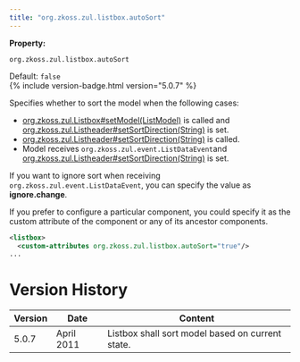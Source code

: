 ```yaml
---
title: "org.zkoss.zul.listbox.autoSort"
---
```


**Property:**

`org.zkoss.zul.listbox.autoSort`

Default: `false`  
{% include version-badge.html version="5.0.7" %}

Specifies whether to sort the model when the following cases:

- [org.zkoss.zul.Listbox#setModel(ListModel)](https://www.zkoss.org/javadoc/latest/zk/org/zkoss/zul/Listbox.html#setModel(ListModel))
  is called and
  [org.zkoss.zul.Listheader#setSortDirection(String)](https://www.zkoss.org/javadoc/latest/zk/org/zkoss/zul/Listheader.html#setSortDirection(String))
  is set.
- [org.zkoss.zul.Listheader#setSortDirection(String)](https://www.zkoss.org/javadoc/latest/zk/org/zkoss/zul/Listheader.html#setSortDirection(String))
  is called.
- Model receives `org.zkoss.zul.event.ListDataEvent`and
  [org.zkoss.zul.Listheader#setSortDirection(String)](https://www.zkoss.org/javadoc/latest/zk/org/zkoss/zul/Listheader.html#setSortDirection(String))
  is set.

If you want to ignore sort when receiving
`org.zkoss.zul.event.ListDataEvent`, you can specify
the value as **ignore.change**.

If you prefer to configure a particular component, you could specify it
as the custom attribute of the component or any of its ancestor
components.

```xml
<listbox>
  <custom-attributes org.zkoss.zul.listbox.autoSort="true"/>
...
```

# Version History

| Version | Date       | Content                                          |
|---------|------------|--------------------------------------------------|
| 5.0.7   | April 2011 | Listbox shall sort model based on current state. |
